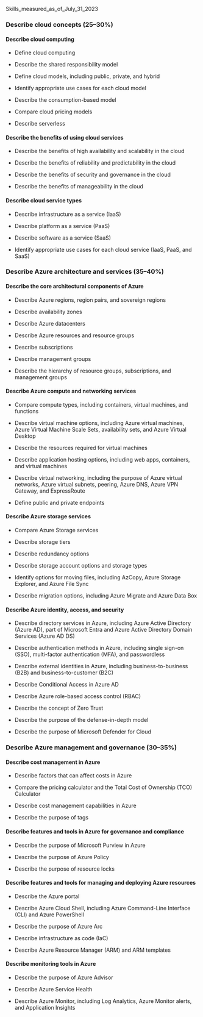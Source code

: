 Skills_measured_as_of_July_31_2023

### Describe cloud concepts (25–30%)

#### Describe cloud computing

- Define cloud computing

- Describe the shared responsibility model

- Define cloud models, including public, private, and hybrid

- Identify appropriate use cases for each cloud model

- Describe the consumption-based model

- Compare cloud pricing models

- Describe serverless

#### Describe the benefits of using cloud services

- Describe the benefits of high availability and scalability in the cloud

- Describe the benefits of reliability and predictability in the cloud

- Describe the benefits of security and governance in the cloud

- Describe the benefits of manageability in the cloud

#### Describe cloud service types

- Describe infrastructure as a service (IaaS)

- Describe platform as a service (PaaS)

- Describe software as a service (SaaS)

- Identify appropriate use cases for each cloud service (IaaS, PaaS, and SaaS)

### Describe Azure architecture and services (35–40%)

#### Describe the core architectural components of Azure

- Describe Azure regions, region pairs, and sovereign regions

- Describe availability zones

- Describe Azure datacenters

- Describe Azure resources and resource groups

- Describe subscriptions

- Describe management groups

- Describe the hierarchy of resource groups, subscriptions, and management groups

#### Describe Azure compute and networking services

- Compare compute types, including containers, virtual machines, and functions

- Describe virtual machine options, including Azure virtual machines, Azure Virtual Machine Scale Sets, availability sets, and Azure Virtual Desktop

- Describe the resources required for virtual machines

- Describe application hosting options, including web apps, containers, and virtual machines

- Describe virtual networking, including the purpose of Azure virtual networks, Azure virtual subnets, peering, Azure DNS, Azure VPN Gateway, and ExpressRoute

- Define public and private endpoints

#### Describe Azure storage services

- Compare Azure Storage services

- Describe storage tiers

- Describe redundancy options

- Describe storage account options and storage types

- Identify options for moving files, including AzCopy, Azure Storage Explorer, and Azure File Sync

- Describe migration options, including Azure Migrate and Azure Data Box

#### Describe Azure identity, access, and security

- Describe directory services in Azure, including Azure Active Directory (Azure AD), part of Microsoft Entra and Azure Active Directory Domain Services (Azure AD DS)

- Describe authentication methods in Azure, including single sign-on (SSO), multi-factor authentication (MFA), and passwordless

- Describe external identities in Azure, including business-to-business (B2B) and business-to-customer (B2C)

- Describe Conditional Access in Azure AD

- Describe Azure role-based access control (RBAC)

- Describe the concept of Zero Trust

- Describe the purpose of the defense-in-depth model

- Describe the purpose of Microsoft Defender for Cloud

### Describe Azure management and governance (30–35%)

#### Describe cost management in Azure

- Describe factors that can affect costs in Azure

- Compare the pricing calculator and the Total Cost of Ownership (TCO) Calculator

- Describe cost management capabilities in Azure

- Describe the purpose of tags

#### Describe features and tools in Azure for governance and compliance

- Describe the purpose of Microsoft Purview in Azure

- Describe the purpose of Azure Policy

- Describe the purpose of resource locks

#### Describe features and tools for managing and deploying Azure resources

- Describe the Azure portal

- Describe Azure Cloud Shell, including Azure Command-Line Interface (CLI) and Azure PowerShell

- Describe the purpose of Azure Arc

- Describe infrastructure as code (IaC)

- Describe Azure Resource Manager (ARM) and ARM templates

#### Describe monitoring tools in Azure

- Describe the purpose of Azure Advisor

- Describe Azure Service Health

- Describe Azure Monitor, including Log Analytics, Azure Monitor alerts, and Application Insights

